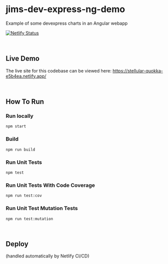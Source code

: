 # jims-dev-express-ng-demo

Example of some devexpress charts in an Angular webapp

[![Netlify Status](https://api.netlify.com/api/v1/badges/b4d02bb7-5513-4a43-8b93-7f088b3375e9/deploy-status)](https://app.netlify.com/sites/stellular-quokka-e5b4ea/deploys)

<br/>

## Live Demo

The live site for this codebase can be viewed here: https://stellular-quokka-e5b4ea.netlify.app/

<br/>

## How To Run

### Run locally
```
npm start
```

### Build
```
npm run build
```

### Run Unit Tests
```
npm test
```

### Run Unit Tests With Code Coverage
```
npm run test:cov
```

### Run Unit Test Mutation Tests
```
npm run test:mutation
```

<br/>

## Deploy
(handled automatically by Netlify CI/CD)

